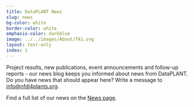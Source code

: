 ```yaml
---
title: DataPLANT News
slug: news
bg-color: white
border-color: white
emphasis-color: darkblue
image: ../../images/About/TA1.svg
layout: text-only
index: 1
---
```


Project results, new publications, event announcements and follow-up reports - our news blog keeps you informed about news from DataPLANT.
Do you have news that should appear here? Write a message to <A href="mailto:info@nfdi4plants.org">info@nfdi4plants.org</a>.

Find a full list of our news on the [News page](/news.html).

